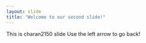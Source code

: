 ```yaml
---
layout: slide
title: "Welcome to our second slide!"
---
```

This is charan2150 slide 
Use the left arrow to go back!
